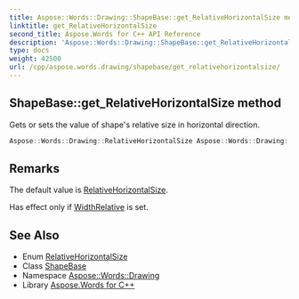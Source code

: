 ```yaml
---
title: Aspose::Words::Drawing::ShapeBase::get_RelativeHorizontalSize method
linktitle: get_RelativeHorizontalSize
second_title: Aspose.Words for C++ API Reference
description: 'Aspose::Words::Drawing::ShapeBase::get_RelativeHorizontalSize method. Gets or sets the value of shape''s relative size in horizontal direction in C++.'
type: docs
weight: 42500
url: /cpp/aspose.words.drawing/shapebase/get_relativehorizontalsize/
---
```

## ShapeBase::get_RelativeHorizontalSize method


Gets or sets the value of shape's relative size in horizontal direction.

```cpp
Aspose::Words::Drawing::RelativeHorizontalSize Aspose::Words::Drawing::ShapeBase::get_RelativeHorizontalSize()
```

## Remarks


The default value is [RelativeHorizontalSize](../../relativehorizontalsize/).

Has effect only if [WidthRelative](../get_widthrelative/) is set. 
## See Also

* Enum [RelativeHorizontalSize](../../relativehorizontalsize/)
* Class [ShapeBase](../)
* Namespace [Aspose::Words::Drawing](../../)
* Library [Aspose.Words for C++](../../../)
